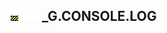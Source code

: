 ## ![unknown](../../.gitbook/assets/unknown.png) ![Base](../../.gitbook/assets/base.png) _G.CONSOLE.LOG


